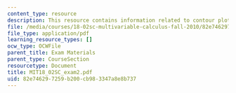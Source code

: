 ```yaml
---
content_type: resource
description: This resource contains information related to contour plot.
file: /media/courses/18-02sc-multivariable-calculus-fall-2010/82e746297259b200cb983347a8e8b737_MIT18_02SC_exam2.pdf
file_type: application/pdf
learning_resource_types: []
ocw_type: OCWFile
parent_title: Exam Materials
parent_type: CourseSection
resourcetype: Document
title: MIT18_02SC_exam2.pdf
uid: 82e74629-7259-b200-cb98-3347a8e8b737
---
```

